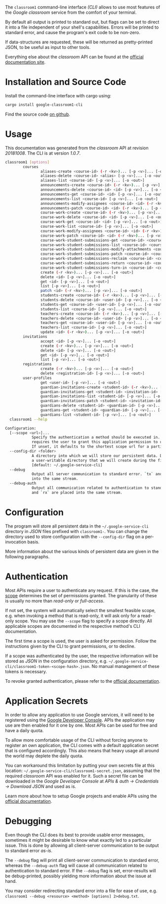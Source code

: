 <!---
DO NOT EDIT !
This file was generated automatically from 'src/mako/cli/README.md.mako'
DO NOT EDIT !
-->
The `classroom1` command-line interface *(CLI)* allows to use most features of the *Google classroom* service from the comfort of your terminal.

By default all output is printed to standard out, but flags can be set to direct it into a file independent of your shell's
capabilities. Errors will be printed to standard error, and cause the program's exit code to be non-zero.

If data-structures are requested, these will be returned as pretty-printed JSON, to be useful as input to other tools.

Everything else about the *classroom* API can be found at the
[official documentation site](https://developers.google.com/classroom/).

# Installation and Source Code

Install the command-line interface with cargo using:

```bash
cargo install google-classroom1-cli
```

Find the source code [on github](https://github.com/Byron/google-apis-rs/tree/master/gen/classroom1-cli).

# Usage

This documentation was generated from the *classroom* API at revision *20181008*. The CLI is at version *1.0.7*.

```bash
classroom1 [options]
        courses
                aliases-create <course-id> (-r <kv>)... [-p <v>]... [-o <out>]
                aliases-delete <course-id> <alias> [-p <v>]... [-o <out>]
                aliases-list <course-id> [-p <v>]... [-o <out>]
                announcements-create <course-id> (-r <kv>)... [-p <v>]... [-o <out>]
                announcements-delete <course-id> <id> [-p <v>]... [-o <out>]
                announcements-get <course-id> <id> [-p <v>]... [-o <out>]
                announcements-list <course-id> [-p <v>]... [-o <out>]
                announcements-modify-assignees <course-id> <id> (-r <kv>)... [-p <v>]... [-o <out>]
                announcements-patch <course-id> <id> (-r <kv>)... [-p <v>]... [-o <out>]
                course-work-create <course-id> (-r <kv>)... [-p <v>]... [-o <out>]
                course-work-delete <course-id> <id> [-p <v>]... [-o <out>]
                course-work-get <course-id> <id> [-p <v>]... [-o <out>]
                course-work-list <course-id> [-p <v>]... [-o <out>]
                course-work-modify-assignees <course-id> <id> (-r <kv>)... [-p <v>]... [-o <out>]
                course-work-patch <course-id> <id> (-r <kv>)... [-p <v>]... [-o <out>]
                course-work-student-submissions-get <course-id> <course-work-id> <id> [-p <v>]... [-o <out>]
                course-work-student-submissions-list <course-id> <course-work-id> [-p <v>]... [-o <out>]
                course-work-student-submissions-modify-attachments <course-id> <course-work-id> <id> (-r <kv>)... [-p <v>]... [-o <out>]
                course-work-student-submissions-patch <course-id> <course-work-id> <id> (-r <kv>)... [-p <v>]... [-o <out>]
                course-work-student-submissions-reclaim <course-id> <course-work-id> <id> (-r <kv>)... [-p <v>]... [-o <out>]
                course-work-student-submissions-return <course-id> <course-work-id> <id> (-r <kv>)... [-p <v>]... [-o <out>]
                course-work-student-submissions-turn-in <course-id> <course-work-id> <id> (-r <kv>)... [-p <v>]... [-o <out>]
                create (-r <kv>)... [-p <v>]... [-o <out>]
                delete <id> [-p <v>]... [-o <out>]
                get <id> [-p <v>]... [-o <out>]
                list [-p <v>]... [-o <out>]
                patch <id> (-r <kv>)... [-p <v>]... [-o <out>]
                students-create <course-id> (-r <kv>)... [-p <v>]... [-o <out>]
                students-delete <course-id> <user-id> [-p <v>]... [-o <out>]
                students-get <course-id> <user-id> [-p <v>]... [-o <out>]
                students-list <course-id> [-p <v>]... [-o <out>]
                teachers-create <course-id> (-r <kv>)... [-p <v>]... [-o <out>]
                teachers-delete <course-id> <user-id> [-p <v>]... [-o <out>]
                teachers-get <course-id> <user-id> [-p <v>]... [-o <out>]
                teachers-list <course-id> [-p <v>]... [-o <out>]
                update <id> (-r <kv>)... [-p <v>]... [-o <out>]
        invitations
                accept <id> [-p <v>]... [-o <out>]
                create (-r <kv>)... [-p <v>]... [-o <out>]
                delete <id> [-p <v>]... [-o <out>]
                get <id> [-p <v>]... [-o <out>]
                list [-p <v>]... [-o <out>]
        registrations
                create (-r <kv>)... [-p <v>]... [-o <out>]
                delete <registration-id> [-p <v>]... [-o <out>]
        user-profiles
                get <user-id> [-p <v>]... [-o <out>]
                guardian-invitations-create <student-id> (-r <kv>)... [-p <v>]... [-o <out>]
                guardian-invitations-get <student-id> <invitation-id> [-p <v>]... [-o <out>]
                guardian-invitations-list <student-id> [-p <v>]... [-o <out>]
                guardian-invitations-patch <student-id> <invitation-id> (-r <kv>)... [-p <v>]... [-o <out>]
                guardians-delete <student-id> <guardian-id> [-p <v>]... [-o <out>]
                guardians-get <student-id> <guardian-id> [-p <v>]... [-o <out>]
                guardians-list <student-id> [-p <v>]... [-o <out>]
  classroom1 --help

Configuration:
  [--scope <url>]...
            Specify the authentication a method should be executed in. Each scope
            requires the user to grant this application permission to use it.
            If unset, it defaults to the shortest scope url for a particular method.
  --config-dir <folder>
            A directory into which we will store our persistent data. Defaults to
            a user-writable directory that we will create during the first invocation.
            [default: ~/.google-service-cli]
  --debug
            Output all server communication to standard error. `tx` and `rx` are placed
            into the same stream.
  --debug-auth
            Output all communication related to authentication to standard error. `tx`
            and `rx` are placed into the same stream.

```

# Configuration

The program will store all persistent data in the `~/.google-service-cli` directory in *JSON* files prefixed with `classroom1-`.  You can change the directory used to store configuration with the `--config-dir` flag on a per-invocation basis.

More information about the various kinds of persistent data are given in the following paragraphs.

# Authentication

Most APIs require a user to authenticate any request. If this is the case, the [scope][scopes] determines the 
set of permissions granted. The granularity of these is usually no more than *read-only* or *full-access*.

If not set, the system will automatically select the smallest feasible scope, e.g. when invoking a
method that is read-only, it will ask only for a read-only scope. 
You may use the `--scope` flag to specify a scope directly. 
All applicable scopes are documented in the respective method's CLI documentation.

The first time a scope is used, the user is asked for permission. Follow the instructions given 
by the CLI to grant permissions, or to decline.

If a scope was authenticated by the user, the respective information will be stored as *JSON* in the configuration
directory, e.g. `~/.google-service-cli/classroom1-token-<scope-hash>.json`. No manual management of these tokens
is necessary.

To revoke granted authentication, please refer to the [official documentation][revoke-access].

# Application Secrets

In order to allow any application to use Google services, it will need to be registered using the 
[Google Developer Console][google-dev-console]. APIs the application may use are then enabled for it
one by one. Most APIs can be used for free and have a daily quota.

To allow more comfortable usage of the CLI without forcing anyone to register an own application, the CLI
comes with a default application secret that is configured accordingly. This also means that heavy usage
all around the world may deplete the daily quota.

You can workaround this limitation by putting your own secrets file at this location: 
`~/.google-service-cli/classroom1-secret.json`, assuming that the required *classroom* API 
was enabled for it. Such a secret file can be downloaded in the *Google Developer Console* at 
*APIs & auth -> Credentials -> Download JSON* and used as is.

Learn more about how to setup Google projects and enable APIs using the [official documentation][google-project-new].


# Debugging

Even though the CLI does its best to provide usable error messages, sometimes it might be desirable to know
what exactly led to a particular issue. This is done by allowing all client-server communication to be 
output to standard error *as-is*.

The `--debug` flag will print all client-server communication to standard error, whereas the `--debug-auth` flag
will cause all communication related to authentication to standard error.
If the `--debug` flag is set, error-results will be debug-printed, possibly yielding more information about the 
issue at hand.

You may consider redirecting standard error into a file for ease of use, e.g. `classroom1 --debug <resource> <method> [options] 2>debug.txt`.


[scopes]: https://developers.google.com/+/api/oauth#scopes
[revoke-access]: http://webapps.stackexchange.com/a/30849
[google-dev-console]: https://console.developers.google.com/
[google-project-new]: https://developers.google.com/console/help/new/
